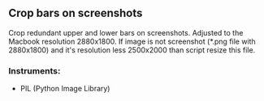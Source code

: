 ## Crop bars on screenshots

Crop redundant upper and lower bars on screenshots. Adjusted to the Macbook resolution 2880x1800.
If image is not screenshot (*.png file with 2880x1800) and it's resolution less 2500x2000 than script resize this file.

### Instruments:
- PIL (Python Image Library)